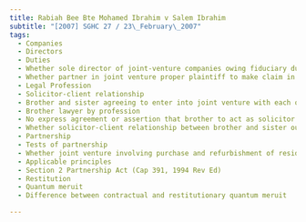 ```yaml
---
title: Rabiah Bee Bte Mohamed Ibrahim v Salem Ibrahim 
subtitle: "[2007] SGHC 27 / 23\_February\_2007"
tags:
  - Companies
  - Directors
  - Duties
  - Whether sole director of joint-venture companies owing fiduciary duties to partner in joint venture
  - Whether partner in joint venture proper plaintiff to make claim in respect of fiduciary duties owed by sole director of joint-venture companies to joint-venture companies
  - Legal Profession
  - Solicitor-client relationship
  - Brother and sister agreeing to enter into joint venture with each other
  - Brother lawyer by profession
  - No express agreement or assertion that brother to act as solicitor for sister on joint venture matters
  - Whether solicitor-client relationship between brother and sister ought to be imputed such that brother owing duty of care to sister to protect or advance individual interest of sister in joint venture matters
  - Partnership
  - Tests of partnership
  - Whether joint venture involving purchase and refurbishment of residential properties for letting or sale constituting partnership
  - Applicable principles
  - Section 2 Partnership Act (Cap 391, 1994 Rev Ed)
  - Restitution
  - Quantum meruit
  - Difference between contractual and restitutionary quantum meruit

---
```


